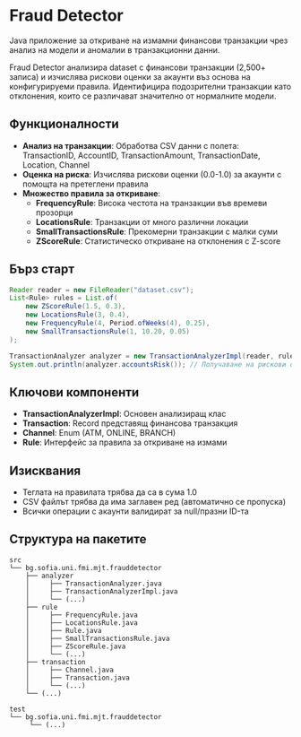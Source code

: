 # Fraud Detector

Java приложение за откриване на измамни финансови транзакции чрез анализ на модели и аномалии в транзакционни данни.

Fraud Detector анализира dataset с финансови транзакции (2,500+ записа) и изчислява рискови оценки за акаунти въз основа на конфигурируеми правила. Идентифицира подозрителни транзакции като отклонения, които се различават значително от нормалните модели.

## Функционалности

- **Анализ на транзакции**: Обработва CSV данни с полета: TransactionID, AccountID, TransactionAmount, TransactionDate, Location, Channel
- **Оценка на риска**: Изчислява рискови оценки (0.0-1.0) за акаунти с помощта на претеглени правила
- **Множество правила за откриване**:
    - **FrequencyRule**: Висока честота на транзакции във времеви прозорци
    - **LocationsRule**: Транзакции от много различни локации
    - **SmallTransactionsRule**: Прекомерни транзакции с малки суми
    - **ZScoreRule**: Статистическо откриване на отклонения с Z-score

## Бърз старт

```java
Reader reader = new FileReader("dataset.csv");
List<Rule> rules = List.of(
    new ZScoreRule(1.5, 0.3),
    new LocationsRule(3, 0.4),
    new FrequencyRule(4, Period.ofWeeks(4), 0.25),
    new SmallTransactionsRule(1, 10.20, 0.05)
);

TransactionAnalyzer analyzer = new TransactionAnalyzerImpl(reader, rules);
System.out.println(analyzer.accountsRisk()); // Получаване на рискови оценки
```

## Ключови компоненти

- **TransactionAnalyzerImpl**: Основен анализиращ клас
- **Transaction**: Record представящ финансова транзакция
- **Channel**: Enum (ATM, ONLINE, BRANCH)
- **Rule**: Интерфейс за правила за откриване на измами

## Изисквания

- Теглата на правилата трябва да са в сума 1.0
- CSV файлът трябва да има заглавен ред (автоматично се пропуска)
- Всички операции с акаунти валидират за null/празни ID-та

## Структура на пакетите

```
src
└── bg.sofia.uni.fmi.mjt.frauddetector
    ├── analyzer
    │     ├── TransactionAnalyzer.java
    │     ├── TransactionAnalyzerImpl.java  
    │     └── (...)
    ├── rule
    │     ├── FrequencyRule.java
    │     ├── LocationsRule.java
    │     ├── Rule.java
    │     ├── SmallTransactionsRule.java
    │     ├── ZScoreRule.java
    │     └── (...)
    ├── transaction
    │     ├── Channel.java
    │     ├── Transaction.java
    │     └── (...)
    └── (...)

test
└── bg.sofia.uni.fmi.mjt.frauddetector
     └── (...)
```
